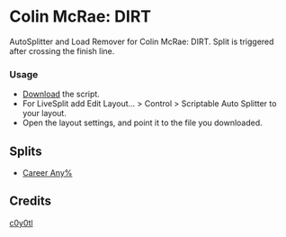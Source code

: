 # Colin McRae: DIRT
AutoSplitter and Load Remover for Colin McRae: DIRT. Split is triggered after crossing the finish line.

### Usage
* [Download](https://raw.githubusercontent.com/c0y0tl/asl/main/Colin%20McRae%20DIRT/dirt.asl) the script.
* For LiveSplit add Edit Layout... > Control > Scriptable Auto Splitter to your layout.
* Open the layout settings, and point it to the file you downloaded.

## Splits
* [Career Any%](https://raw.githubusercontent.com/c0y0tl/asl/main/Colin%20McRae%20DIRT/lss/career_any.lss)

## Credits
[c0y0tl](https://www.twitch.tv/c0y0tl)
